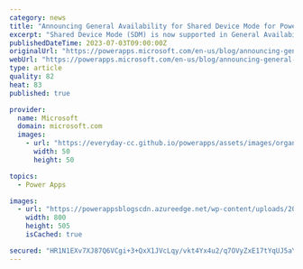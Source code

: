 ```yaml
---
category: news
title: "Announcing General Availability for Shared Device Mode for Power Apps on Android"
excerpt: "Shared Device Mode (SDM) is now supported in General Availability for Power Apps Mobile App on Android devices."
publishedDateTime: 2023-07-03T09:00:00Z
originalUrl: "https://powerapps.microsoft.com/en-us/blog/announcing-general-availability-for-shared-device-mode-for-power-apps-on-android/"
webUrl: "https://powerapps.microsoft.com/en-us/blog/announcing-general-availability-for-shared-device-mode-for-power-apps-on-android/"
type: article
quality: 82
heat: 83
published: true

provider:
  name: Microsoft
  domain: microsoft.com
  images:
    - url: "https://everyday-cc.github.io/powerapps/assets/images/organizations/microsoft.com-50x50.jpg"
      width: 50
      height: 50

topics:
  - Power Apps

images:
  - url: "https://powerappsblogscdn.azureedge.net/wp-content/uploads/2023/06/Mobile_Devices.jpg"
    width: 800
    height: 505
    isCached: true

secured: "HR1N1EXv7XJ87Q6VCgi+3+QxX1JVcLqy/vkt4Yx4u2/q7OVyZxE17tYqUJ5aY4t1AMJJuQTmc6Tex+2VZIIEy0G/a3BIM/UZTfi1SsfqiG0ZfU/H+52n9ZCVFX7FEsvdSFigCxKLzDSrkklwFLUrsKHu+UmqlKNm5r1J3LgZL1CWRl0CyLZtHxk72shNF6YoLNTiuOEzYmZrWBqG8Y/6OUYPGh/qZcMHhzj34w0mX32xOEf9/F9clnYrnnb2qG9OLJn9ML75B2IVktCYv5UJHviU6yC6uxdbY7yM5tS7w0XCAi5B0smFGFwV9etVIjqSOTIbUVtNVXCLdpKsZs9ptAO1/JFEOCOwt0yufDJczsE=;w6qhyO7AXE9Jg96kpZKttQ=="
---
```



